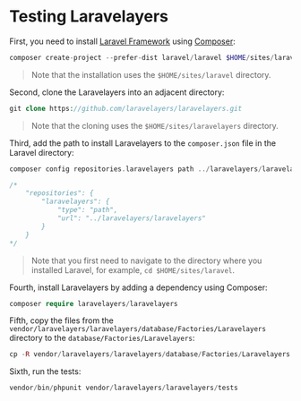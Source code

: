 # Testing Laravelayers

First, you need to install [Laravel Framework](https://laravel.com/) using [Composer](https://getcomposer.org/):

```php
composer create-project --prefer-dist laravel/laravel $HOME/sites/laravel
```

> Note that the installation uses the `$HOME/sites/laravel` directory.

Second, clone the Laravelayers into an adjacent directory:

```php
git clone https://github.com/laravelayers/laravelayers.git
```

> Note that the cloning uses the `$HOME/sites/laravelayers` directory.

Third, add the path to install Laravelayers to the `composer.json` file in the Laravel directory:

```php
composer config repositories.laravelayers path ../laravelayers/laravelayers

/*
    "repositories": {
        "laravelayers": {
            "type": "path",
            "url": "../laravelayers/laravelayers"
        }
    }
*/
```

> Note that you first need to navigate to the directory where you installed Laravel, for example, `cd $HOME/sites/laravel`.

Fourth, install Laravelayers by adding a dependency using Composer:

```php
composer require laravelayers/laravelayers
```

Fifth, copy the files from the `vendor/laravelayers/laravelayers/database/Factories/Laravelayers` directory to the `database/Factories/Laravelayers`:

```php
cp -R vendor/laravelayers/laravelayers/database/Factories/Laravelayers database/Factories/Laravelayers
```

Sixth, run the tests:

```php
vendor/bin/phpunit vendor/laravelayers/laravelayers/tests
```